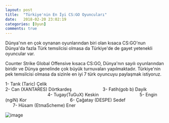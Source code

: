 ```yaml
---
layout: post
title:  "Türkiye'nin En İyi CS:GO Oyuncuları"
date:   2018-02-20 23:02:19
categories: [Oyun]
comments: true
---
```

Dünya'nın en çok oynanan oyunlarından biri olan kısaca CS:GO'nun Dünya'da fazla Türk temsilcisi olmasa da Türkiye'de de gayet yetenekli oyuncular var.

Counter Strike Global Offensive kısaca CS:GO, Dünya'nın sayılı oyunlarından biridir ve Dünya genelinde çok büyük turnuvaları yapılmaktadır. Türkiye'nin pek temsilcisi olmasa da sizinle en iyi 7 türk oyuncuyu paylaşmak istiyoruz.



1- Tarık (Taric) Çelik                 
2- Can (XANTARES) Dörtkardeş                           
3- Fatih(gob b) Dayik                                                     
4- Tugay(TuGuX) Keskin                                     
5- Engin (ngiN) Kor                                        
6- Çağatay (DESPE) Sedef                                         
7- Hüsam (EtmaScheme) Ener                               


![image](https://www.m-powers.net/wp-content/uploads/2016/12/cs-go-817x320.png)
